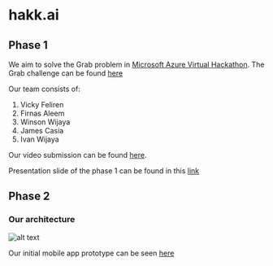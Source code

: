 # hakk.ai

## Phase 1

We aim to solve the Grab problem in [Microsoft Azure Virtual Hackathon](https://www.msazurevirtualhack.com/). The Grab challenge can be found [here](https://github.com/Feliren88/hakk.ai/blob/master/challenge%20guideline/Grab%20Challenge%20Guidelines%20-%20Phase%202.pdf)

Our team consists of:
1. Vicky Feliren
2. Firnas Aleem
3. Winson Wijaya
4. James Casia
5. Ivan Wijaya

Our video submission can be found [here](https://www.youtube.com/watch?v=mH37K8s8oEM).

Presentation slide of the phase 1 can be found in this [link](https://drive.google.com/file/d/1tCQR1XCJU7p0vhLPNi_LllsPQCxIGP0S/view)

## Phase 2
### Our architecture
![alt text](https://github.com/Feliren88/hakk.ai/blob/master/picture/architecture.png)

Our initial mobile app prototype can be seen [here](https://github.com/Feliren88/hakk.ai/tree/master/picture/mobile%20apps)
